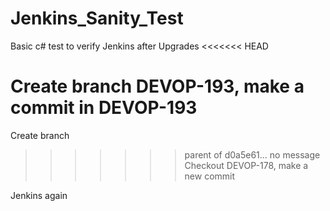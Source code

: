 # Jenkins_Sanity_Test

Basic c# test to verify Jenkins after Upgrades
<<<<<<< HEAD

Create branch DEVOP-193, make a commit in DEVOP-193
=======
Create branch







>>>>>>> parent of d0a5e61... no message
Checkout DEVOP-178, make a new commit

Jenkins
again